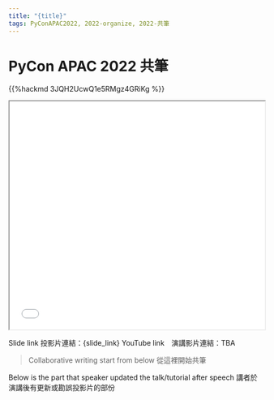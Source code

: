 ```yaml
---
title: "{title}"
tags: PyConAPAC2022, 2022-organize, 2022-共筆
---
```


# PyCon APAC 2022 共筆

{{%hackmd 3JQH2UcwQ1e5RMgz4GRiKg %}}

<iframe src={slido_1} height=450 width=100%></iframe>


Slide link 投影片連結：{slide_link}
YouTube link　演講影片連結：TBA

> Collaborative writing start from below 
> 從這裡開始共筆 

Below is the part that speaker updated the talk/tutorial after speech
講者於演講後有更新或勘誤投影片的部份